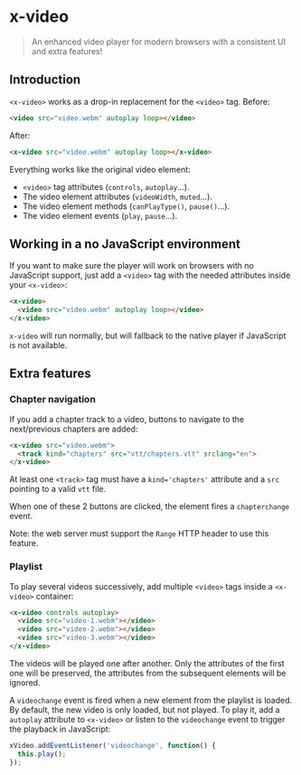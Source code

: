 # x-video

> An enhanced video player for modern browsers with a consistent UI and extra features!

## Introduction

`<x-video>` works as a drop-in replacement for the `<video>` tag. Before:
```html
<video src="video.webm" autoplay loop></video>
```

After:
```html
<x-video src="video.webm" autoplay loop></x-video>
```

Everything works like the original video element:

* `<video>` tag attributes (`controls`, `autoplay`...).
* The video element attributes (`videoWidth`, `muted`...).
* The video element methods (`canPlayType()`, `pause()`...).
* The video element events (`play`, `pause`...).

## Working in a no JavaScript environment

If you want to make sure the player will work on browsers with no JavaScript support, just add a
`<video>` tag with the needed attributes inside your `<x-video>`:
```html
<x-video>
  <video src="video.webm" autoplay loop></video>
</x-video>
```

`x-video` will run normally, but will fallback to the native player if JavaScript is not available.

## Extra features

### Chapter navigation

If you add a chapter track to a video, buttons to navigate to the next/previous chapters are added:
```html
<x-video src="video.webm">
  <track kind="chapters" src="vtt/chapters.vtt" srclang="en">
</x-video>
```

At least one `<track>` tag must have a `kind='chapters'` attribute and a `src` pointing to a valid
`vtt` file.

When one of these 2 buttons are clicked, the element fires a `chapterchange` event.

Note: the web server must support the `Range` HTTP header to use this feature.

### Playlist

To play several videos successively, add multiple `<video>` tags inside a `<x-video>` container:
```html
<x-video controls autoplay>
  <video src="video-1.webm"></video>
  <video src="video-2.webm"></video>
  <video src="video-3.webm"></video>
</x-video>
```

The videos will be played one after another. Only the attributes of the first one will be preserved,
the attributes from the subsequent elements will be ignored.

A `videochange` event is fired when a new element from the playlist is loaded. By default, the new
video is only loaded, but not played. To play it, add a `autoplay` attribute to `<x-video>` or
listen to the `videochange` event to trigger the playback in JavaScript:
```javascript
xVideo.addEventListener('videochange', function() {
  this.play();
});
```
